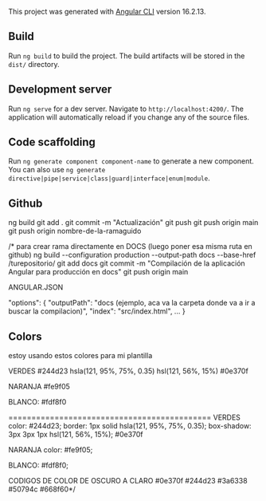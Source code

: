 This project was generated with [Angular CLI](https://github.com/angular/angular-cli) version 16.2.13.

## Build

Run `ng build` to build the project. The build artifacts will be stored in the `dist/` directory.

## Development server

Run `ng serve` for a dev server. Navigate to `http://localhost:4200/`. The application will automatically reload if you change any of the source files.

## Code scaffolding

Run `ng generate component component-name` to generate a new component. You can also use `ng generate directive|pipe|service|class|guard|interface|enum|module`.

## Github
  ng build
  git add .
  git commit -m "Actualización"
  git push
  git push origin main
  git push origin nombre-de-la-ramaguido



/*
  para crear rama directamente en DOCS (luego poner esa misma ruta en github)
ng build --configuration production --output-path docs --base-href /turepositorio/
git add docs
git commit -m "Compilación de la aplicación Angular para producción en docs"
git push origin main


ANGULAR.JSON

"options": {
    "outputPath": "docs (ejemplo, aca va la carpeta donde va a ir a buscar la compilacion)",
    "index": "src/index.html",
    ...
}

## Colors

estoy usando estos colores para mi plantilla

VERDES
#244d23
hsla(121, 95%, 75%, 0.35)
hsl(121, 56%, 15%)
#0e370f  

NARANJA
#fe9f05

BLANCO:
#fdf8f0


============================================
VERDES
  color: #244d23;
  border: 1px solid hsla(121, 95%, 75%, 0.35);
  box-shadow: 3px 3px 1px hsl(121, 56%, 15%);
   #0e370f 

NARANJA
color: #fe9f05;

BLANCO:
#fdf8f0; 

CODIGOS DE COLOR DE OSCURO A CLARO
#0e370f
#244d23
#3a6338
#50794c
#668f60*/







